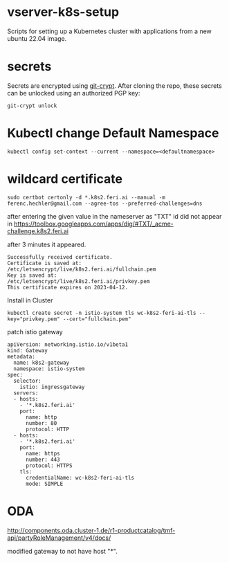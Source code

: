 # vserver-k8s-setup
Scripts for setting up a Kubernetes cluster with applications from a new ubuntu 22.04 image.

# secrets 

Secrets are encrypted using  [git-crypt](https://github.com/AGWA/git-crypt/).
After cloning the repo, these secrets can be unlocked using an authorized PGP key:

```
git-crypt unlock
```

# Kubectl change Default Namespace

```
kubectl config set-context --current --namespace=<defaultnamespace>
```


# wildcard certificate

```
sudo certbot certonly -d *.k8s2.feri.ai --manual -m ferenc.hechler@gmail.com --agree-tos --preferred-challenges=dns
```

after entering the given value in the nameserver as "TXT" id did not appear in 
https://toolbox.googleapps.com/apps/dig/#TXT/_acme-challenge.k8s2.feri.ai

after 3 minutes it appeared.

```
Successfully received certificate.
Certificate is saved at: /etc/letsencrypt/live/k8s2.feri.ai/fullchain.pem
Key is saved at:         /etc/letsencrypt/live/k8s2.feri.ai/privkey.pem
This certificate expires on 2023-04-12.
```

Install in Cluster

```
kubectl create secret -n istio-system tls wc-k8s2-feri-ai-tls --key="privkey.pem" --cert="fullchain.pem"
```

patch istio gateway

```
apiVersion: networking.istio.io/v1beta1
kind: Gateway
metadata:
  name: k8s2-gateway
  namespace: istio-system
spec:
  selector:
    istio: ingressgateway
  servers:
  - hosts:
    - '*.k8s2.feri.ai'
    port:
      name: http
      number: 80
      protocol: HTTP
  - hosts:
    - '*.k8s2.feri.ai'
    port:
      name: https
      number: 443
      protocol: HTTPS
    tls:
      credentialName: wc-k8s2-feri-ai-tls
      mode: SIMPLE
```

# ODA

http://components.oda.cluster-1.de/r1-productcatalog/tmf-api/partyRoleManagement/v4/docs/

modified gateway to not  have host "*".


